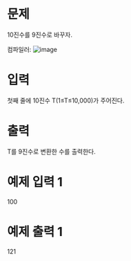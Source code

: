 # 문제
10진수를 9진수로 바꾸자.

컴파일러: ![image](https://user-images.githubusercontent.com/45219806/104817086-633e5200-5862-11eb-8663-8d828fc38c03.png)

# 입력
첫째 줄에 10진수 T(1≤T≤10,000)가 주어진다.

# 출력
T를 9진수로 변환한 수를 출력한다.

# 예제 입력 1 
100
# 예제 출력 1 
121
